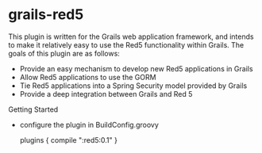 grails-red5
===========

This plugin is written for the Grails web application framework, and intends to make it relatively easy to use the Red5 functionality within Grails.  The goals of this plugin are as follows:

* Provide an easy mechanism to develop new Red5 applications in Grails
* Allow Red5 applications to use the GORM
* Tie Red5 applications into a Spring Security model provided by Grails
* Provide a deep integration between Grails and Red 5

Getting Started

- configure the plugin in BuildConfig.groovy

    plugins {
        compile ":red5:0.1"
    }
